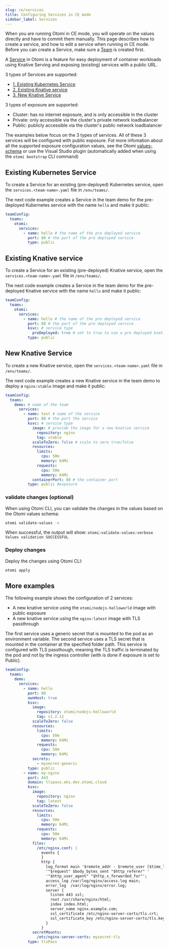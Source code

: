```yaml
---
slug: ce/services
title: Configuring Services in CE mode
sidebar_label: Services
---
```


When you are running Otomi in CE mode, you will operate on the values directly and have to commit them manually. This page describes how to create a service, and how to edit a service when running in CE mode. Before you can create a Service, make sure a [Team](/docs/ce/teams) is created first.

A [Service](/about/architecture#services) in Otomi is a feature for easy deployment of container workloads using Knative Serving and exposing (existing) services with a public URL.

3 types of Services are supported:

- [1. Existing Kubernetes Service](#existing-kubernetes-service)
- [2. Existing Knative service](#existing-knative-service)
- [3. New Knative Service](#new-knative-service)

3 types of exposure are supported:

- Cluster: has no internet exposure, and is only accessible in the cluster
- Private: only accessible via the cluster's private network loadbalancer
- Public: publicly accessible via the cluster's public network loadbalancer

The examples below focus on the 3 types of services. All of these 3 services will be configured with public exposure. Fot more infomation about all the supported exposure configuration values, see the Otomi [values-schema](https://github.com/redkubes/otomi-core/blob/master/values-schema.yaml) or use the Visual Studio plugin (automatically added when using the `otomi bootstrap` CLI command)

## Existing Kubernetes Service

To create a Service for an existing (pre-deployed) Kubernetes service, open the `services.<team-name>.yaml` file in `/env/teams/`.

The next code example creates a Service in the team demo for the pre-deployed Kubernetes service with the name `hello` and make it public:

```yaml
teamConfig:
  teams:
    otomi:
      services:
        - name: hello # the name of the pre deployed service
          port: 80 # the port of the pre deployed service
          type: public
```

## Existing Knative service

To create a Service for an existing (pre-deployed) Knative service, open the `services.<team-name>.yaml` file in `/env/teams/`.

The next code example creates a Service in the team demo for the pre-deployed Knative service with the name `hello` and make it public:

```yaml
teamConfig:
  teams:
    otomi:
      services:
        - name: hello # the name of the pre deployed service
          port: 80 # the port of the pre deployed service
          ksvc: # service type
            preDeployed: true # set to true to use a pre deployed knative service
          type: public
```

## New Knative Service

To create a new Knative service, open the `services.<team-name>.yaml` file in `/env/teams/`.

The next code example creates a new Knative service in the team demo to deploy a `nginx:stable` image and make it public:

```yaml
teamConfig:
  teams:
    demo: # name of the team
      services:
        - name: test # name of the service
          port: 80 # the port the service
          ksvc: # service type
            image: # provide the image for a new knative service
              repository: nginx
              tag: stable
            scaleToZero: false # scale to zero true/false
            resources:
              limits:
                cpu: 50m
                memory: 64Mi
              requests:
                cpu: 50m
                memory: 64Mi
            containerPort: 80 # the container port
          type: public #exposure
```

### validate changes (optional)

When using Otomi CLI, you can validate the changes in the values based on the Otomi values schema:

```bash
otomi validate-values -v
```

When successful, the output will show: `otomi:validate-values:verbose Values validation SUCCESSFUL`

### Deploy changes

Deploy the changes using Otomi CLI:

```bash
otomi apply
```

## More examples

The following example shows the configuration of 2 services:

- A new knative service using the `otomi/nodejs-helloworld` image with public exposure
- A new knative service using the `nginx:latest` image with TLS passthrough

The first service uses a generic secret that is mounted to the pod as an environment variable. The second service uses a TLS secret that is mounted in the container at the specified folder path. This service is configured with TLS passthough, meaning the TLS traffic is terminated by the pod and not by the ingress controller (with is done if exposure is set to Public).

```yaml
teamConfig:
  teams:
    demo:
      services:
        - name: hello
          port: 80
          ownHost: true
          ksvc:
            image:
              repository: otomi/nodejs-helloworld
              tag: v1.2.12
            scaleToZero: false
            resources:
              limits:
                cpu: 50m
                memory: 64Mi
              requests:
                cpu: 50m
                memory: 64Mi
            secrets:
              - mysecret-generic
          type: public
        - name: my-nginx
          port: 443
          domain: tlspass.eks.dev.otomi.cloud
          ksvc:
            image:
              repository: nginx
              tag: latest
            scaleToZero: false
            resources:
              limits:
                cpu: 50m
                memory: 64Mi
              requests:
                cpu: 50m
                memory: 64Mi
            files:
              /etc/nginx.conf: |
                events {
                }
                http {
                  log_format main '$remote_addr - $remote_user [$time_local]  $status '
                  '"$request" $body_bytes_sent "$http_referer" '
                  '"$http_user_agent" "$http_x_forwarded_for"';
                  access_log /var/log/nginx/access.log main;
                  error_log  /var/log/nginx/error.log;
                  server {
                    listen 443 ssl;
                    root /usr/share/nginx/html;
                    index index.html;
                    server_name nginx.example.com;
                    ssl_certificate /etc/nginx-server-certs/tls.crt;
                    ssl_certificate_key /etc/nginx-server-certs/tls.key;
                  }
                }
            secretMounts:
              /etc/nginx-server-certs: mysecret-tls
          type: tlsPass
```
